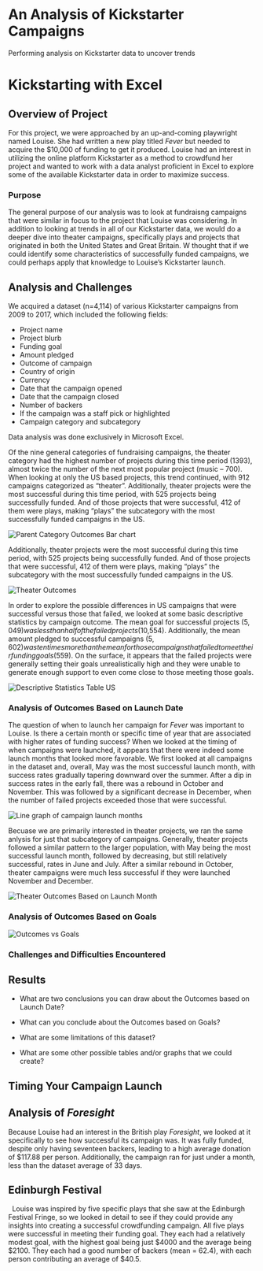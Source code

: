 # An Analysis of Kickstarter Campaigns
Performing analysis on Kickstarter data to uncover trends

# Kickstarting with Excel

## Overview of Project

For this project, we were approached by an up-and-coming playwright named Louise. She had written a new play titled *Fever* but needed to acquire the $10,000 of funding to get it produced. Louise had an interest in utilizing the online platform Kickstarter as a method to crowdfund her project and wanted to work with a data analyst proficient in Excel to explore some of the available Kickstarter data in order to maximize success. 

### Purpose

The general purpose of our analysis was to look at fundraisng campaigns that were similar in focus to the project that Louise was considering. In addition to looking at trends in all of our Kickstarter data, we would do a deeper dive into theater campaigns, specifically plays and projects that originated in both the United States and Great Britain. W thought that if we could identify some characteristics of successfully funded campaigns, we could perhaps apply that knowledge to Louise’s Kickstarter launch.

## Analysis and Challenges

We acquired a dataset (n=4,114) of various Kickstarter campaigns from 2009 to 2017, which included the following fields:
- Project name
- Project blurb
- Funding goal
- Amount pledged
- Outcome of campaign
- Country of origin
- Currency
- Date that the campaign opened
- Date that the campaign closed
- Number of backers
- If the campaign was a staff pick or highlighted
- Campaign category and subcategory

Data analysis was done exclusively in Microsoft Excel. 

Of the nine general categories of fundraising campaigns, the theater category had the highest number of projects during this time period (1393), almost twice the number of the next most popular project (music – 700). When looking at only the US based projects, this trend continued, with 912 campaigns categorized as “theater”. Additionally, theater projects were the most successful during this time period, with 525 projects being successfully funded. And of those projects that were successful, 412 of them were plays, making “plays” the subcategory with the most successfully funded campaigns in the US.

![Parent Category Outcomes Bar chart](https://github.com/brianbutler08/kickstarter-analysis_Module1.6.1/blob/main/Parent%20Category%20Outcomes.png?raw=true)

Additionally, theater projects were the most successful during this time period, with 525 projects being successfully funded. And of those projects that were successful, 412 of them were plays, making “plays” the subcategory with the most successfully funded campaigns in the US.

![Theater Outcomes](https://github.com/brianbutler08/kickstarter-analysis_Module1.6.1/blob/main/Theater%20Subcategory%20Outcomes.png?raw=true)

In order to explore the possible differences in US campaigns that were successful versus those that failed, we looked at some basic descriptive statistics by campaign outcome. The mean goal for successful projects ($5,049) was less than half of the failed projects ($10,554). Additionally, the mean amount pledged to successful campaigns ($5,602) was ten times more than the mean for those campaigns that failed to meet their funding goals ($559). On the surface, it appears that the failed projects were generally setting their goals unrealistically high and they were unable to generate enough support to even come close to those meeting those goals. 

![Descriptive Statistics Table US](https://github.com/brianbutler08/kickstarter_analysis/blob/main/Kickstarter%20Table.png?raw=true)

### Analysis of Outcomes Based on Launch Date

The question of when to launch her campaign for *Fever* was important to Louise. Is there a certain month or specific time of year that are associated with higher rates of funding success? When we looked at the timing of when campaigns were launched, it appears that there were indeed some launch months that looked more favorable. We first looked at all campaigns in the dataset and, overall, May was the most successful launch month, with success rates gradually tapering downward over the summer. After a dip in success rates in the early fall, there was a rebound in October and November. This was followed by a significant decrease in December, when the number of failed projects exceeded those that were successful.

![Line graph of campaign launch months](https://github.com/brianbutler08/kickstarter-analysis_Module1.6.1/blob/main/Outcomes%20Based%20on%20Launch%20Date.png?raw=true)

Becuase we are primarily interested in theater projects, we ran the same anlysis for just that subcategory of campaigns. Generally, theater projects followed a similar pattern to the larger population, with May being the most successful launch month, followed by decreasing, but still relatively successful, rates in June and July. After a similar rebound in October, theater campaigns were much less successful if they were launched November and December. 

![Theater Outcomes Based on Launch Month](https://github.com/brianbutler08/kickstarter_analysis/blob/main/Theater_Outcomes_vs_Launch.png?raw=true)

### Analysis of Outcomes Based on Goals

![Outcomes vs Goals](https://github.com/brianbutler08/kickstarter_analysis/blob/main/Outcomes_vs_Goals.png?raw=true)

### Challenges and Difficulties Encountered

## Results

- What are two conclusions you can draw about the Outcomes based on Launch Date?

- What can you conclude about the Outcomes based on Goals?

- What are some limitations of this dataset?

- What are some other possible tables and/or graphs that we could create?




## Timing Your Campaign Launch



## Analysis of *Foresight*

Because Louise had an interest in the British play *Foresight*, we looked at it specifically to see how successful its campaign was. It was fully funded, despite only having seventeen backers, leading to a high average donation of $117.88 per person. Additionally, the campaign ran for just under a month, less than the dataset average of 33 days. 

## Edinburgh Festival 
 
Louise was inspired by five specific plays that she saw at the Edinburgh Festival Fringe, so we looked in detail to see if they could provide any insights into creating a successful crowdfunding campaign. All five plays were successful in meeting their funding goal. They each had a relatively modest goal, with the highest goal being just $4000 and the average being $2100. They each had a good number of backers (mean = 62.4), with each person contributing an average of $40.5.


 
 
